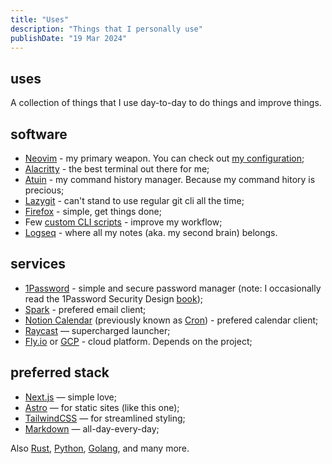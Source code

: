 ```yaml
---
title: "Uses"
description: "Things that I personally use"
publishDate: "19 Mar 2024"
---
```


## uses

A collection of things that I use day-to-day to do things and improve things.

## software

- [Neovim](https://neovim.io/) - my primary weapon. You can check out [my configuration](https://github.com/hisamafahri/dotfiles);
- [Alacritty](https://alacritty.org/) - the best terminal out there for me;
- [Atuin](https://github.com/atuinsh/atuin) - my command history manager. Because my command hitory is precious;
- [Lazygit](https://github.com/jesseduffield/lazygit) - can't stand to use regular git cli all the time;
- [Firefox](https://www.mozilla.org/en-US/firefox/new/) - simple, get things done;
- Few [custom CLI scripts](https://github.com/hisamafahri/dotfiles/tree/main/cli) - improve my workflow;
- [Logseq](https://logseq.com/) - where all my notes (aka. my second brain) belongs.

## services

- [1Password](https://1password.com/) - simple and secure password manager (note: I occasionally read the 1Password Security Design [book](https://1passwordstatic.com/files/security/1password-white-paper.pdf));
- [Spark](https://sparkmailapp.com/) - prefered email client;
- [Notion Calendar](https://www.notion.so/product/calendar) (previously known as [Cron](https://cron.com/)) - prefered calendar client;
- [Raycast](https://www.raycast.com/) — supercharged launcher;
- [Fly.io](https://fly.io) or [GCP](https://cloud.google.com/) - cloud platform. Depends on the project;

## preferred stack

- [Next.js](https://nextjs.org/) — simple love;
- [Astro](https://astro.build/) — for static sites (like this one);
- [TailwindCSS](https://tailwindcss.com/) — for streamlined styling;
- [Markdown](https://www.markdownguide.org/) — all-day-every-day;

Also [Rust](https://www.rust-lang.org/), [Python](https://www.python.org/), [Golang](https://golang.org/), and many more.
